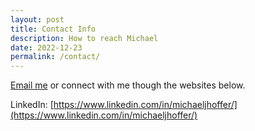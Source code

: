 ```yaml
---
layout: post
title: Contact Info
description: How to reach Michael
date: 2022-12-23
permalink: /contact/
---
```


[Email me](mailtto:{{site.email}}) or connect with me though the websites below. 

LinkedIn: [https://www.linkedin.com/in/michaeljhoffer/](https://www.linkedin.com/in/michaeljhoffer/)


